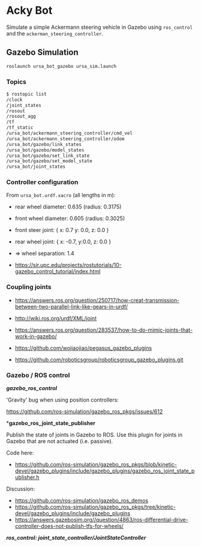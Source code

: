 # Acky Bot

Simulate a simple Ackermann steering vehicle in Gazebo
using `ros_control` and the `ackerman_steering_controller`.

## Gazebo Simulation

```bash
roslaunch ursa_bot_gazebo ursa_sim.launch
```

### Topics

```bash
$ rostopic list
/clock
/joint_states
/rosout
/rosout_agg
/tf
/tf_static
/ursa_bot/ackermann_steering_controller/cmd_vel
/ursa_bot/ackermann_steering_controller/odom
/ursa_bot/gazebo/link_states
/ursa_bot/gazebo/model_states
/ursa_bot/gazebo/set_link_state
/ursa_bot/gazebo/set_model_state
/ursa_bot/joint_states
```

### Controller configuration

From `ursa_bot.urdf.xacro` (all lengths in m):

- rear wheel diameter: 0.635 (radius: 0.3175)
- front wheel diameter: 0.605 (radius: 0.3025)
- front steer joint: { x: 0.7 y: 0.0, z: 0.0 }
- rear wheel joint: { x: -0.7, y:0.0, z: 0.0 }
- => wheel separation: 1.4


- https://sir.upc.edu/projects/rostutorials/10-gazebo_control_tutorial/index.html


### Coupling joints

- https://answers.ros.org/question/250717/how-creat-transmission-between-two-parallel-link-like-gears-in-urdf/
- http://wiki.ros.org/urdf/XML/joint


- https://answers.ros.org/question/283537/how-to-do-mimic-joints-that-work-in-gazebo/
- https://github.com/wojiaojiao/pegasus_gazebo_plugins

- https://github.com/roboticsgroup/roboticsgroup_gazebo_plugins.git



### Gazebo / ROS control

***gazebo_ros_control***

'Gravity' bug when using position controllers:

https://github.com/ros-simulation/gazebo_ros_pkgs/issues/612


***gazebo_ros_joint_state_publisher**

Publish the state of joints in Gazebo to ROS. Use this plugin for joints in Gazebo
that are not actuated (i.e. passive).

Code here:

- https://github.com/ros-simulation/gazebo_ros_pkgs/blob/kinetic-devel/gazebo_plugins/include/gazebo_plugins/gazebo_ros_joint_state_publisher.h

Discussion:

- https://github.com/ros-simulation/gazebo_ros_demos
- https://github.com/ros-simulation/gazebo_ros_pkgs/tree/kinetic-devel/gazebo_plugins/include/gazebo_plugins
- https://answers.gazebosim.org//question/4863/ros-differential-drive-controller-does-not-publish-tfs-for-wheels/

***ros_control: joint_state_controller/JointStateController***

